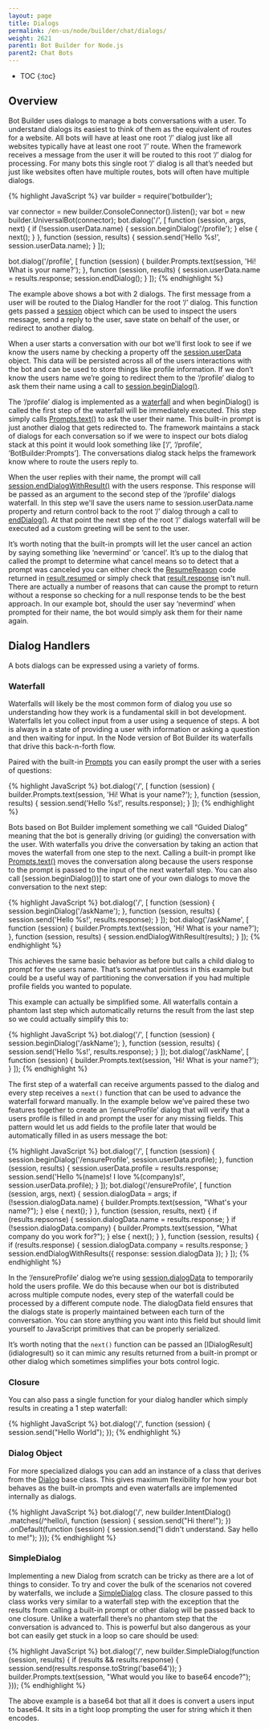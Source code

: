 ```yaml
---
layout: page
title: Dialogs
permalink: /en-us/node/builder/chat/dialogs/
weight: 2621
parent1: Bot Builder for Node.js
parent2: Chat Bots
---
```


* TOC
{:toc}

## Overview
Bot Builder uses dialogs to manage a bots conversations with a user. To understand dialogs its easiest to think of them as the equivalent of routes for a website. All bots will have at least one root ‘/’ dialog just like all websites typically have at least one root ‘/’ route. 
When the framework receives a message from the user it will be routed to this root ‘/’ dialog for processing. For many bots this single root ‘/’ dialog is all that’s needed but just like websites often have multiple routes, bots will often have multiple dialogs.

{% highlight JavaScript %}
var builder = require('botbuilder');

var connector = new builder.ConsoleConnector().listen();
var bot = new builder.UniversalBot(connector);
bot.dialog('/', [
    function (session, args, next) {
        if (!session.userData.name) {
            session.beginDialog('/profile');
        } else {
            next();
        }
    },
    function (session, results) {
        session.send('Hello %s!', session.userData.name);
    }
]);

bot.dialog('/profile', [
    function (session) {
        builder.Prompts.text(session, 'Hi! What is your name?');
    },
    function (session, results) {
        session.userData.name = results.response;
        session.endDialog();
    }
]);
{% endhighlight %}

The example above shows a bot with 2 dialogs. The first message from a user will be routed to the Dialog Handler for the root ‘/’ dialog. This function gets passed a [session](/en-us/node/builder/chat-reference/classes/_botbuilder_d_.session.html) object which can be used to inspect the users message, send a reply to the user, save state on behalf of the user, or redirect to another dialog. 

When a user starts a conversation with our bot we'll first look to see if we know the users name by checking a property off the [session.userData](/en-us/node/builder/chat-reference/classes/_botbuilder_d_.session.html#userdata) object. This data will be persisted across all of the users interactions with the bot and can be used to store things like profile information. If we don’t know the users name we’re going to redirect them to the ‘/profile’ dialog to ask them their name using a call to [session.beginDialog()](/en-us/node/builder/chat-reference/classes/_botbuilder_d_.session.html#begindialog).

The ‘/profile’ dialog is implemented as a [waterfall](#waterfall) and when beginDialog() is called the first step of the waterfall will be immediately executed. This step simply calls [Prompts.text()](/en-us/node/builder/chat/prompts/#promptstext) to ask the user their name. This built-in prompt is just another dialog that gets redirected to. The framework maintains a stack of dialogs for each conversation so if we were to inspect our bots dialog stack at this point it would look something like [‘/’, ‘/profile’, ‘BotBuilder:Prompts’]. The conversations dialog stack helps the framework know where to route the users reply to.

When the user replies with their name, the prompt will call [session.endDialogWithResult()](/en-us/node/builder/chat-reference/classes/_botbuilder_d_.session.html#enddialogwithresult) with the users response. This response will be passed as an argument to the second step of the ‘/profile’ dialogs waterfall. In this step we'll save the users name to session.userData.name property and return control back to the root ‘/’ dialog through a call to [endDialog()](/en-us/node/builder/chat-reference/classes/_botbuilder_d_.session#enddialog).  At that point the next step of the root ‘/’ dialogs waterfall will be executed ad a custom greeting will be sent to the user.

It’s worth noting that the built-in prompts will let the user cancel an action by saying something like ‘nevermind’ or ‘cancel’.  It’s up to the dialog that called the prompt to determine what cancel means so to detect that a prompt was canceled you can either check the [ResumeReason](/en-us/node/builder/chat-reference/enums/_botbuilder_d_.resumereason.html) code returned in [result.resumed](/en-us/node/builder/chat-reference/interfaces/_botbuilder_d_.ipromptresult.html#resumed) or simply check that [result.response](/en-us/node/builder/chat-reference/interfaces/_botbuilder_d_.ipromptresult.html#response) isn't null. There are actually a number of reasons that can cause the prompt to return without a response so checking for a null response tends to be the best approach.  In our example bot, should the user say ‘nevermind’ when prompted for their name, the bot would simply ask them for their name again.   

## Dialog Handlers
A bots dialogs can be expressed using a variety of forms.

### Waterfall
Waterfalls will likely be the most common form of dialog you use so understanding how they work is a fundamental skill in bot development. Waterfalls let you collect input from a user using a sequence of steps. A bot is always in a state of providing a user with information or asking a question and then waiting for input. In the Node version of Bot Builder its waterfalls that drive this back-n-forth flow.

Paired with the built-in [Prompts](/en-us/node/builder/chat/prompts/) you can easily prompt the user with a series of questions:

{% highlight JavaScript %}
bot.dialog('/', [
    function (session) {
        builder.Prompts.text(session, 'Hi! What is your name?');
    },
    function (session, results) {
        session.send('Hello %s!', results.response);
    }
]);
{% endhighlight %}

Bots based on Bot Builder implement something we call “Guided Dialog” meaning that the bot is generally driving (or guiding) the conversation with the user.  With waterfalls you drive the conversation by taking an action that moves the waterfall from one step to the next.  Calling a built-in prompt like [Prompts.text()](/en-us/node/builder/chat-reference/classes/_botbuilder_d_.prompts#text) moves the conversation along because the users response to the prompt is passed to the input of the next waterfall step.  You can also call [session.beginDialog())] to start one of your own dialogs to move the conversation to the next step:

{% highlight JavaScript %}
bot.dialog('/', [
    function (session) {
        session.beginDialog('/askName');
    },
    function (session, results) {
        session.send('Hello %s!', results.response);
    }
]);
bot.dialog('/askName', [
    function (session) {
        builder.Prompts.text(session, 'Hi! What is your name?');
    },
    function (session, results) {
        session.endDialogWithResult(results);
    }
]);
{% endhighlight %}

This achieves the same basic behavior as before but calls a child dialog to prompt for the users name. That’s somewhat pointless in this example but could be a useful way of partitioning the conversation if you had multiple profile fields you wanted to populate.  

This example can actually be simplified some.  All waterfalls contain a phantom last step which automatically returns the result from the last step so we could actually simplify this to:

{% highlight JavaScript %}
bot.dialog('/', [
    function (session) {
        session.beginDialog('/askName');
    },
    function (session, results) {
        session.send('Hello %s!', results.response);
    }
]);
bot.dialog('/askName', [
    function (session) {
        builder.Prompts.text(session, 'Hi! What is your name?');
    }
]);
{% endhighlight %}

The first step of a waterfall can receive arguments passed to the dialog and every step receives a `next()` function that can be used to advance the waterfall forward manually.  In the example below we’ve paired these two features together to create an ‘/ensureProfile’ dialog that will verify that a users profile is filled in and prompt the user for any missing fields. This pattern would let us add fields to the profile later that would be automatically filled in as users message the bot:

{% highlight JavaScript %}
bot.dialog('/', [
    function (session) {
        session.beginDialog('/ensureProfile', session.userData.profile);
    },
    function (session, results) {
        session.userData.profile = results.response;
        session.send('Hello %(name)s! I love %(company)s!', session.userData.profile);
    }
]);
bot.dialog('/ensureProfile', [
    function (session, args, next) {
        session.dialogData = args;
        if (!session.dialogData.name) {
            builder.Prompts.text(session, "What's your name?");
        } else {
            next();
        }
    },
    function (session, results, next) {
        if (results.repsonse) {
            session.dialogData.name = results.response;
        }
        if (!session.dialogData.company) {
            builder.Prompts.text(session, "What company do you work for?");
        } else {
            next();
        }
    },
    function (session, results) {
        if (results.response) {
            session.dialogData.company = results.response;
        }
        session.endDialogWithResults({ response: session.dialogData });
    }
]);
{% endhighlight %}

In the ‘/ensureProfile’ dialog we’re using [session.dialogData](/en-us/node/builder/chat-reference/classes/_botbuilder_d_.session#dialogdata) to temporarily hold the users profile. We do this because when our bot is distributed across multiple compute nodes, every step of the waterfall could be processed by a different compute node. The dialogData field ensures that the dialogs state is properly maintained between each turn of the conversation.  You can store anything you want into this field but should limit yourself to JavaScript primitives that can be properly serialized. 

It’s worth noting that the `next()` function can be passed an [IDialogResult](<iface/>idialogresult) so it can mimic any results returned from a built-in prompt or other dialog which sometimes simplifies your bots control logic.

### Closure
You can also pass a single function for your dialog handler which simply results in creating a 1 step waterfall: 

{% highlight JavaScript %}
bot.dialog('/', function (session) {
    session.send("Hello World");
});
{% endhighlight %}

### Dialog Object
For more specialized dialogs you can add an instance of a class that derives from the [Dialog](/en-us/node/builder/chat-reference/classes/_botbuilder_d_.dialog.html) base class. This gives maximum flexibility for how your bot behaves as the built-in prompts and even waterfalls are implemented internally as dialogs.

{% highlight JavaScript %}
bot.dialog('/', new builder.IntentDialog()
    .matches(/^hello/i, function (session) {
        session.send("Hi there!");
    })
    .onDefault(function (session) {
        session.send("I didn't understand. Say hello to me!");
    }));
{% endhighlight %}

### SimpleDialog
Implementing a new Dialog from scratch can be tricky as there are a lot of things to consider. To try and cover the bulk of the scenarios not covered by waterfalls, we include a [SimpleDialog](/en-us/node/builder/chat-reference/classes/_botbuilder_d_.simpledialog) class. The closure passed to this class works very similar to a waterfall step with the exception that the results from calling a built-in prompt or other dialog will be passed back to one closure.  Unlike a waterfall there’s no phantom step that the conversation is advanced to.  This is powerful but also dangerous as your bot can easily get stuck in a loop so care should be used:
 
{% highlight JavaScript %}
bot.dialog('/', new builder.SimpleDialog(function (session, results) {
    if (results && results.response) {
        session.send(results.response.toString('base64'));
    }
    builder.Prompts.text(session, "What would you like to base64 encode?");
}));
{% endhighlight %}

The above example is a base64 bot that all it does is convert a users input to base64.  It sits in a tight loop prompting the user for string which it then encodes. 

